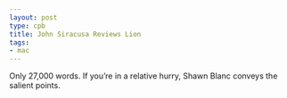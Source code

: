 ```yaml
---
layout: post
type: cpb
title: John Siracusa Reviews Lion
tags:
- mac
---
```

Only 27,000 words. If you’re in a relative hurry, Shawn Blanc conveys the salient points.

